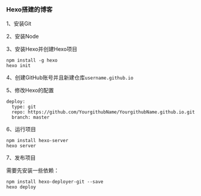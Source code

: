 ### Hexo搭建的博客

1、安装Git

2、安装Node

3、安装Hexo并创建Hexo项目

```shell
npm install -g hexo
hexo init
```

4、创建GitHub账号并且新建仓库`username.github.io`

5、修改Hexo的配置

```shell
deploy:
  type: git
  repo: https://github.com/YourgithubName/YourgithubName.github.io.git
  branch: master
```

6、运行项目

```shell
npm install hexo-server
hexo server
```

7、发布项目

需要先安装一些依赖：

```shell
npm install hexo-deployer-git --save
hexo deploy
```